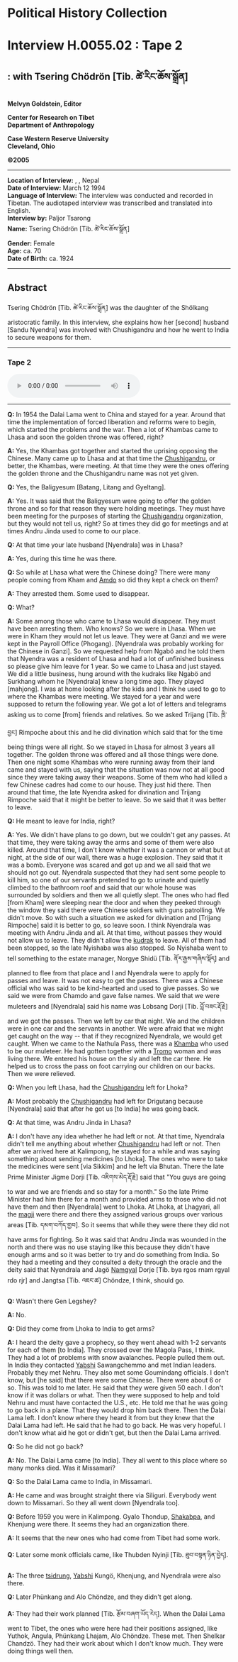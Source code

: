 # Political History Collection  
# Interview H.0055.02 : Tape 2  
##  : with Tsering Chödrön [Tib. ཚེ་རིང་ཆོས་སྒྲོན]  
  
**Melvyn Goldstein, Editor**  

**Center for Research on Tibet**  
**Department of Anthropology**  

**Case Western Reserve University**  
**Cleveland, Ohio**  

**©2005**  

---  
**Location of Interview:** , , Nepal  
**Date of Interview:** March 12 1994  
**Language of Interview:** The interview was conducted and recorded in Tibetan. The audiotaped interview was transcribed and translated into English.  
**Interview by:** Paljor Tsarong  
**Name:** Tsering Chödrön [Tib. ཚེ་རིང་ཆོས་སྒྲོན]  
**Gender:** Female  
**Age:** ca. 70  
**Date of Birth:** ca. 1924  
  
---  
## Abstract  

 Tsering Chödrön [Tib. ཚེ་རིང་ཆོས་སྒྲོན] was the daughter of the Shölkang aristocratic family. In this interview, she explains how her [second] husband [Sandu Nyendra] was involved with Chushigandru and how he went to India to secure weapons for them.   

---  
### Tape 2  

<audio controls>
<source src="https://tile.loc.gov/storage-services/service/asian/asiantoha/H_0055_02/H_0055_02.mp3" type="audio/mp3">
Your browser does not support the audio element.
</audio>  

---

**Q:**  In 1954 the Dalai Lama went to China and stayed for a year. Around that time the implementation of forced liberation and reforms were to begin, which started the problems and the war. Then a lot of Khambas came to Lhasa and soon the golden throne was offered, right?   

**A:**  Yes, the Khambas got together and started the uprising opposing the Chinese. Many came up to Lhasa and at that time the <a href="#" data-tooltip="[tib. ཆུ་བཞི་སྒང་དྲུག]** The anti-Chinese Khamba insurgency force in Tibet that began in 1957 in Lhasa and launched an uprising against the Chinese the following year. The name means, &quot;four rivers and six mountain ranges,&quot; and refers to Eastern Tibet.">Chushigandru</a>, or better, the Khambas, were meeting. At that time they were the ones offering the golden throne and the Chushigandru name was not yet given.   

**Q:**  Yes, the Baligyesum [Batang, Litang and Gyeltang].   

**A:**  Yes. It was said that the Baligyesum were going to offer the golden throne and so for that reason they were holding meetings. They must have been meeting for the purposes of starting the <a href="#" data-tooltip="[tib. ཆུ་བཞི་སྒང་དྲུག]** The anti-Chinese Khamba insurgency force in Tibet that began in 1957 in Lhasa and launched an uprising against the Chinese the following year. The name means, &quot;four rivers and six mountain ranges,&quot; and refers to Eastern Tibet.">Chushigandru</a> organization, but they would not tell us, right? So at times they did go for meetings and at times Andru Jinda used to come to our place.   

**Q:**  At that time your late husband [Nyendrala] was in Lhasa?   

**A:**  Yes, during this time he was there.   

**Q:**  So while at Lhasa what were the Chinese doing? There were many people coming from Kham and <a href="#" data-tooltip="[tib. ཨ་མདོ]** One of the three main Tibetan sub-ethnic areas. It is located in the northeast of the Tibetan Plateau mostly in today&#x27;s Qinghai Province. A person from Amdo is called an Amdowa.">Amdo</a> so did they kept a check on them?   

**A:**  They arrested them. Some used to disappear.   

**Q:**  What?   

**A:**  Some among those who came to Lhasa would disappear. They must have been arresting them. Who knows? So we were in Lhasa. When we were in Kham they would not let us leave. They were at Ganzi and we were kept in the Payroll Office (Phogang). [Nyendrala was probably working for the Chinese in Ganzi]. So we requested help from Ngabö and he told them that Nyendra was a resident of Lhasa and had a lot of unfinished business so please give him leave for 1 year. So we came to Lhasa and just stayed. We did a little business, hung around with the kudraks like Ngabö and Surkhang whom he [Nyendrala] knew a long time ago. They played [mahjong]. I was at home looking after the kids and I think he used to go to where the Khambas were meeting. We stayed for a year and were supposed to return the following year. We got a lot of letters and telegrams asking us to come [from] friends and relatives. So we asked Trijang [Tib. ཁྲི་བྱང] Rimpoche about this and he did divination which said that for the time being things were all right. So we stayed in Lhasa for almost 3 years all together. The golden throne was offered and all those things were done. Then one night some Khambas who were running away from their land came and stayed with us, saying that the situation was now not at all good since they were taking away their weapons. Some of them who had killed a few Chinese cadres had come to our house. They just hid there. Then around that time, the late Nyendra asked for divination and Trijang Rimpoche said that it might be better to leave. So we said that it was better to leave.   

**Q:**  He meant to leave for India, right?   

**A:**  Yes. We didn't have plans to go down, but we couldn't get any passes. At that time, they were taking away the arms and some of them were also killed. Around that time, I don't know whether it was a cannon or what but at night, at the side of our wall, there was a huge explosion. They said that it was a bomb. Everyone was scared and got up and we all said that we should not go out. Nyendrala suspected that they had sent some people to kill him, so one of our servants pretended to go to urinate and quietly climbed to the bathroom roof and said that our whole house was surrounded by soldiers and then we all quietly slept. The ones who had fled [from Kham] were sleeping near the door and when they peeked through the window they said there were Chinese soldiers with guns patrolling. We didn't move. So with such a situation we asked for divination and [Trijang Rimpoche] said it is better to go, so leave soon. I think Nyendrala was meeting with Andru Jinda and all. At that time, without passes they would not allow us to leave. They didn't allow the <a href="#" data-tooltip="[tib. སྐུ་དྲག]** 1. A member of the lay aristocracy. 2. Title for government lay and monk officials. 3. A name occasionally used for the top leaders/officials in a monastery.">kudrak</a> to leave. All of them had been stopped, so the late Nyishaba was also stopped. So Nyishaba went to tell something to the estate manager, Norgye Shidü [Tib. ནོར་རྒྱས་གཞིས་སྡོད] and planned to flee from that place and I and Nyendrala were to apply for passes and leave. It was not easy to get the passes. There was a Chinese official who was said to be kind-hearted and used to give passes. So we said we were from Chamdo and gave false names. We said that we were muleteers and [Nyendrala] said his name was Lobsang Dorji [Tib. བློ་བཟང་རྡོ་རྗེ] and we got the passes. Then we left by car that night. We and the children were in one car and the servants in another. We were afraid that we might get caught on the way -- that if they recognized Nyendrala, we would get caught. When we came to the Nathula Pass, there was a <a href="#" data-tooltip="[tib. ཁམས་པ]** A person from the Kham region, a Tibetan from the Khamba (Khampa) sub-cultural group.">Khamba</a> who used to be our muleteer. He had gotten together with a <a href="#" data-tooltip="[tib. གྲོ་མོ]** The Tibetan name for the town that is located on the Sikkim/India border that the Chinese call Yadong.">Tromo</a> woman and was living there. We entered his house on the sly and left the car there. He helped us to cross the pass on foot carrying our children on our backs. Then we were relieved.   

**Q:**  When you left Lhasa, had the <a href="#" data-tooltip="[tib. ཆུ་བཞི་སྒང་དྲུག]** The anti-Chinese Khamba insurgency force in Tibet that began in 1957 in Lhasa and launched an uprising against the Chinese the following year. The name means, &quot;four rivers and six mountain ranges,&quot; and refers to Eastern Tibet.">Chushigandru</a> left for Lhoka?   

**A:**  Most probably the <a href="#" data-tooltip="[tib. ཆུ་བཞི་སྒང་དྲུག]** The anti-Chinese Khamba insurgency force in Tibet that began in 1957 in Lhasa and launched an uprising against the Chinese the following year. The name means, &quot;four rivers and six mountain ranges,&quot; and refers to Eastern Tibet.">Chushigandru</a> had left for Drigutang because [Nyendrala] said that after he got us [to India] he was going back.   

**Q:**  At that time, was Andru Jinda in Lhasa?   

**A:**  I don't have any idea whether he had left or not. At that time, Nyendrala didn't tell me anything about whether <a href="#" data-tooltip="[tib. ཆུ་བཞི་སྒང་དྲུག]** The anti-Chinese Khamba insurgency force in Tibet that began in 1957 in Lhasa and launched an uprising against the Chinese the following year. The name means, &quot;four rivers and six mountain ranges,&quot; and refers to Eastern Tibet.">Chushigandru</a> had left or not. Then after we arrived here at Kalimpong, he stayed for a while and was saying something about sending medicines [to Lhoka]. The ones who were to take the medicines were sent [via Sikkim] and he left via Bhutan. There the late Prime Minister Jigme Dorji [Tib. འཇིགས་མེད་རྡོ་རྗེ] said that "You guys are going to war and we are friends and so stay for a month." So the late Prime Minister had him there for a month and provided arms to those who did not have them and then [Nyendrala] went to Lhoka. At Lhoka, at Lhagyari, all the <a href="#" data-tooltip="[tib. དམག་སྤྱི]** 1. Commander-in-Chief (of the Tibetan Army). 2. Commander of a regiment in Chushigandru.">magji</a> were there and there they assigned various groups over various areas [Tib. དམག་བཀོད་གྱབ]. So it seems that while they were there they did not have arms for fighting. So it was said that Andru Jinda was wounded in the north and there was no use staying like this because they didn't have enough arms and so it was better to try and do something from India. So they had a meeting and they consulted a deity through the oracle and the deity said that Nyendrala and Jagö <a href="#" data-tooltip="[tib. རྣམ་རྒྱལ]** 1. A person&#x27;s name. 2. The name of the Dalai Lama&#x27;s monastery located in the Potala Palace [tib. rnam rgyal grwa tshamg].">Namgyal</a> Dorje [Tib. bya rgos rnam rgyal rdo rjr] and Jangtsa [Tib. འཇང་ཚ] Chöndze, I think, should go.   

**Q:**  Wasn't there Gen Legshey?   

**A:**  No.   

**Q:**  Did they come from Lhoka to India to get arms?   

**A:**  I heard the deity gave a prophecy, so they went ahead with 1-2 servants for each of them [to India]. They crossed over the Magola Pass, I think. They had a lot of problems with snow avalanches. People pulled them out. In India they contacted <a href="#" data-tooltip="[tib. ཡབ་གཞིས]** 1. The title given to a family of a Dalai Lama. 2. When used by itself, e.g., Yabshi&#x27;s house, it refers to the family of the current Dalai Lama.">Yabshi</a> Sawangchemmo and met Indian leaders. Probably they met Nehru. They also met some Goumindang officials. I don't know, but [he said] that there were some Chinese. There were about 6 or so. This was told to me later. He said that they were given 50 each. I don't know if it was dollars or what. Then they were supposed to help and told Nehru and must have contacted the U.S., etc. He told me that he was going to go back in a plane. That they would drop him back there. Then the Dalai Lama left. I don't know where they heard it from but they knew that the Dalai Lama had left. He said that he had to go back. He was very hopeful. I don't know what aid he got or didn't get, but then the Dalai Lama arrived.   

**Q:**  So he did not go back?   

**A:**  No. The Dalai Lama came [to India]. They all went to this place where so many monks died. Was it Missamari?   

**Q:**  So the Dalai Lama came to India, in Missamari.   

**A:**  He came and was brought straight there via Siliguri. Everybody went down to Missamari. So they all went down [Nyendrala too].   

**Q:**  Before 1959 you were in Kalimpong. Gyalo Thondup, <a href="#" data-tooltip="[tib. ཞྭ་སྒབ་པ]** The name of the family of an important lay official during the 1940s and 1950s.">Shakabpa</a>, and Khenjung were there. It seems they had an organization there.   

**A:**  It seems that the new ones who had come from Tibet had some work.   

**Q:**  Later some monk officials came, like Thubden Nyinji [Tib. ཐུབ་བསྟན་ཉིན་བྱེད].   

**A:**  The three <a href="#" data-tooltip="[tib. རྩེ་དྲུང]** A monk official in the Tibetan government.">tsidrung</a>, <a href="#" data-tooltip="[tib. ཡབ་གཞིས]** 1. The title given to a family of a Dalai Lama. 2. When used by itself, e.g., Yabshi&#x27;s house, it refers to the family of the current Dalai Lama.">Yabshi</a> Kungö, Khenjung, and Nyendrala were also there.   

**Q:**  Later Phünkang and Alo Chöndze, and they didn't get along.   

**A:**  They had their work planned [Tib. རྩོམ་བཞག་ཡོད་རེད]. When the Dalai Lama went to Tibet, the ones who were here had their positions assigned, like Yuthok, Angula, Phünkang Lhajam, Alo Chöndze. These met. Then Shelkar Chandzö. They had their work about which I don't know much. They were doing things well then.   

